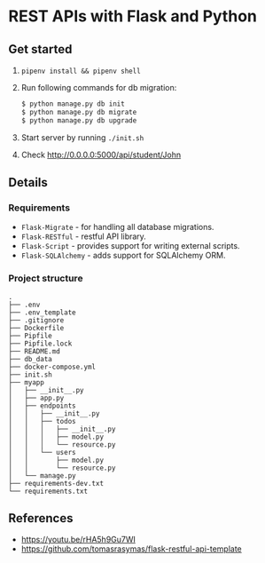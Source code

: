 # REST APIs with Flask and Python

## Get started

1. `pipenv install && pipenv shell`
2. Run following commands for db migration:

    ```bash
    $ python manage.py db init
    $ python manage.py db migrate
    $ python manage.py db upgrade
    ```

3. Start server by running `./init.sh`
4. Check http://0.0.0.0:5000/api/student/John

## Details

### Requirements

- `Flask-Migrate` - for handling all database migrations.
- `Flask-RESTful` - restful API library.
- `Flask-Script` - provides support for writing external scripts.
- `Flask-SQLAlchemy` - adds support for SQLAlchemy ORM.

### Project structure

```
.
├── .env
├── .env_template
├── .gitignore
├── Dockerfile
├── Pipfile
├── Pipfile.lock
├── README.md
├── db_data
├── docker-compose.yml
├── init.sh
├── myapp
│   ├── __init__.py
│   ├── app.py
│   ├── endpoints
│   │   ├── __init__.py
│   │   ├── todos
│   │   │   ├── __init__.py
│   │   │   ├── model.py
│   │   │   └── resource.py
│   │   └── users
│   │       ├── model.py
│   │       └── resource.py
│   └── manage.py
├── requirements-dev.txt
└── requirements.txt
```

## References

- https://youtu.be/rHA5h9Gu7WI
- https://github.com/tomasrasymas/flask-restful-api-template

